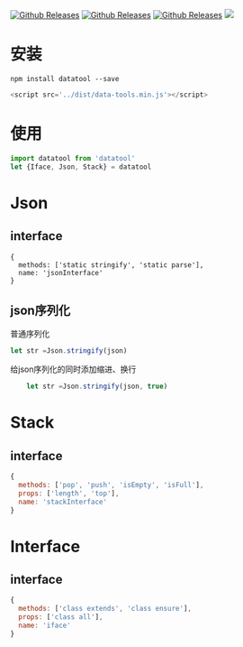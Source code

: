 
[![Github Releases](https://img.shields.io/npm/l/datatool.svg)](https://github.com/includeMaple/datatool) 
[![Github Releases](https://img.shields.io/npm/v/datatool.svg)](https://github.com/includeMaple/datatool)
[![Github Releases](https://img.shields.io/npm/dm/datatool.svg)](https://github.com/includeMaple/datatool)
[![](https://travis-ci.org/includeMaple/datatool.svg?branch=main)](https://travis-ci.org/includeMaple/datatool)

# 安装
```npm install datatool --save```


```javascript
<script src='../dist/data-tools.min.js'></script>
```

# 使用
```javascript
import datatool from 'datatool'
let {Iface, Json, Stack} = datatool
```


# Json
## interface
```javascipt
{
  methods: ['static stringify', 'static parse'],
  name: 'jsonInterface'
}
```
## json序列化
普通序列化
```javascript
let str =Json.stringify(json)
```
给json序列化的同时添加缩进、换行
```javascript
    let str =Json.stringify(json, true)
```


# Stack
## interface
```javascript
{
  methods: ['pop', 'push', 'isEmpty', 'isFull'],
  props: ['length', 'top'],
  name: 'stackInterface'
}
```

# Interface
## interface
```javascript
{
  methods: ['class extends', 'class ensure'],
  props: ['class all'],
  name: 'iface'
}
```
